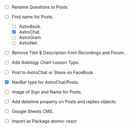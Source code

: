 - [ ] Rename Questions to Posts.
- [ ] Find name for Posts.
    - [ ] AstroBook.
    - [X] AstroChat.
    - [ ] AstroGram.
    - [ ] AstroNet.
- [ ] Remove Title & Description from Recordings and Forum.
- [ ] Add Astology Chart Lesson Type.
- [ ] Post to AstroChat or Share on FaceBook. 
- [X] NavBar type for AstroChat/Posts.
- [ ] Image of Sign and Name for Posts.
- [ ] Add datetime property on Posts and replies objects.

- [ ] Google Sheets CMS.
- [ ] Import as Package atomic-react
